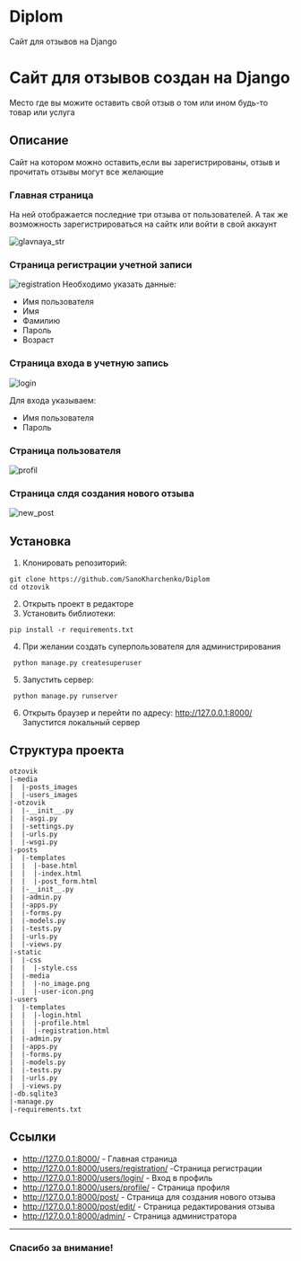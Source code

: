# Diplom
Сайт для отзывов на Django
# Сайт для отзывов создан на Django
Место где вы можите оставить свой отзыв о том или ином будь-то товар или услуга
## Описание
Сайт на котором можно оставить,если вы зарегистрированы, отзыв и прочитать отзывы могут все желающие

### Главная страница
На ней отображается последние три отзыва от пользователей. А так же возможность зарегистрироваться на сайтк или войти в свой аккаунт

![glavnaya_str](\Users\Александр\Downloads\2024-12-02_17-39-52.png) 

### Страница регистрации учетной записи
![registration](\Users\Александр\Downloads\2024-12-02_17-41-55.png)
Необходимо указать данные:
* Имя пользователя
* Имя
* Фамилию
* Пароль 
* Возраст

### Страница входа в учетную запись
![login](\Users\Александр\Downloads\2024-12-02_17-45-49.png)

Для входа указываем:
* Имя пользователя
* Пароль

### Страница пользователя
![profil](\Users\Александр\Downloads\2024-12-02_17-46-55.png)

### Страница слдя создания нового отзыва
![new_post](\Users\Александр\Downloads\2024-12-02_18-55-52.png)

## Установка
1. Клонировать репозиторий:

```
git clone https://github.com/SanoKharchenko/Diplom
cd otzovik
```

2. Открыть проект в редакторе
3. Установить библиотеки:
 ```
 pip install -r requirements.txt
  ```

4. При желании создать суперпользователя для администрирования
```
 python manage.py createsuperuser
 ```
5. Запустить сервер:
```
 python manage.py runserver
 ```
 6. Открыть браузер и перейти по адресу:
 http://127.0.0.1:8000/
 Запустится локальный сервер

 ## Структура проекта
 ```
 otzovik
 |-media
 |  |-posts_images
 |  |-users_images
 |-otzovik
 |  |-__init__.py
 |  |-asgi.py
 |  |-settings.py
 |  |-urls.py
 |  |-wsgi.py
 |-posts
 |  |-templates
 |  |  |-base.html
 |  |  |-index.html
 |  |  |-post_form.html
 |  |-__init__.py
 |  |-admin.py
 |  |-apps.py
 |  |-forms.py
 |  |-models.py
 |  |-tests.py
 |  |-urls.py
 |  |-views.py
 |-static
 |  |-css
 |  |  |-style.css
 |  |-media
 |  |  |-no_image.png
 |  |  |-user-icon.png
 |-users
 |  |-templates
 |  |  |-login.html
 |  |  |-profile.html
 |  |  |-registration.html
 |  |-admin.py
 |  |-apps.py
 |  |-forms.py
 |  |-models.py
 |  |-tests.py
 |  |-urls.py
 |  |-views.py
 |-db.sqlite3
 |-manage.py
 |-requirements.txt
 ```
 ## Ссылки
 * http://127.0.0.1:8000/ - Главная страница
 * http://127.0.0.1:8000/users/registration/ -Страница регистрации
 * http://127.0.0.1:8000/users/login/ - Вход в профиль
 * http://127.0.0.1:8000/users/profile/ - Страница профиля
 * http://127.0.0.1:8000/post/ - Страница для создания нового отзыва
 * http://127.0.0.1:8000/post/edit/ - Страница редактирования отзыва
 * http://127.0.0.1:8000/admin/ - Страница администратора
 ___
 ### Спасибо за внимание!
